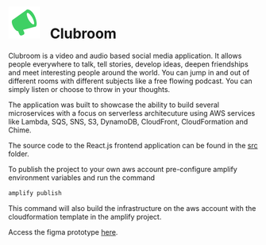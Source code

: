# <img src="src/assets/logo.svg" width="64"/> &nbsp; Clubroom

Clubroom is a video and audio based social media application. It allows people everywhere to talk, tell stories, develop ideas, deepen friendships and meet interesting people around the world. You can jump in and out of different rooms with different subjects like a free flowing podcast. You can simply listen or choose to throw in your thoughts.

The application was built to showcase the ability to build several microservices with a focus on serverless architecuture using AWS services like Lambda, SQS, SNS, S3, DynamoDB, CloudFront, CloudFormation and Chime. 

The source code to the React.js frontend application can be found in the <a href="src">src</a> folder.

To publish the project to your own aws account pre-configure amplify environment variables and run the command

```bash
amplify publish
```

This command will also build the infrastructure on the aws account with the cloudformation template in the amplify project.

Access the figma prototype <a href="https://www.figma.com/proto/jXwknZSvitMu0KW0eO4ql6/Clubroom?node-id=2%3A83&starting-point-node-id=2%3A83&scaling=scale-down">here</a>. 
